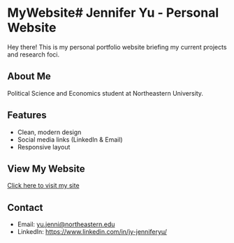 # MyWebsite# Jennifer Yu - Personal Website

Hey there! This is my personal portfolio website briefing my current projects and research foci.

## About Me
Political Science and Economics student at Northeastern University.

## Features
- Clean, modern design
- Social media links (LinkedIn & Email)
- Responsive layout

## View My Website
[Click here to visit my site](https://yourusername.github.io/MyWebsite)

## Contact
- Email: yu.jenni@northeastern.edu
- LinkedIn: https://www.linkedin.com/in/jy-jenniferyu/ 